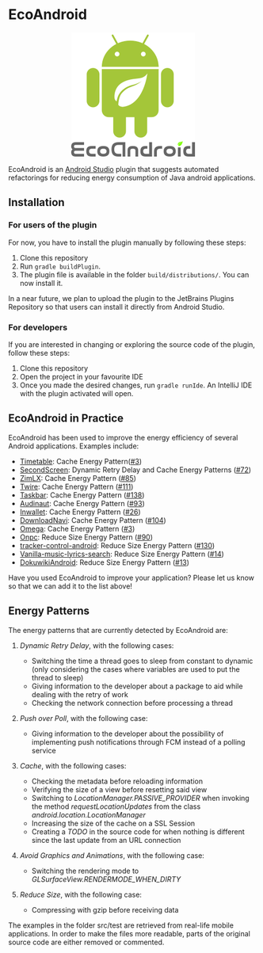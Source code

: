 # EcoAndroid

<p align="center">
  <img src="logo.png" alt="EcoAndroid logo" />
</p>

EcoAndroid is an [Android Studio](https://developer.android.com/studio) plugin that suggests automated refactorings for reducing energy consumption of Java android applications.

## Installation

### For users of the plugin
For now, you have to install the plugin manually by following these steps:

1. Clone this repository
2. Run `gradle buildPlugin`. 
3. The plugin file is available in the folder `build/distributions/`. You can now install it.

In a near future, we plan to upload the plugin to the JetBrains Plugins Repository so that users can install it directly from Android Studio.

### For developers
If you are interested in changing or exploring the source code of the plugin, follow these steps:

1. Clone this repository
2. Open the project in your favourite IDE
3. Once you made the desired changes, run `gradle runIde`. An IntelliJ IDE with the plugin activated will open.

## EcoAndroid in Practice
EcoAndroid has been used to improve the energy efficiency of several Android applications. Examples include:

 - [Timetable](https://gitlab.com/asdoi/TimeTable): Cache Energy Pattern([#3](https://gitlab.com/asdoi/TimeTable/-/merge_requests/3))
 - [SecondScreen](https://github.com/farmerbb/SecondScreen): Dynamic Retry Delay and Cache Energy Patterns ([#72](https://github.com/farmerbb/SecondScreen/pull/72))
 - [ZimLX](https://github.com/otakuhqz/ZimLX): Cache Energy Pattern ([#85](https://github.com/otakuhqz/ZimLX/pull/85))
 - [Twire](https://github.com/twireapp/Twire): Cache Energy Pattern ([#111](https://github.com/twireapp/Twire/pull/111))
 - [Taskbar](https://github.com/farmerbb/Taskbar): Cache Energy Pattern ([#138](https://github.com/farmerbb/Taskbar/pull/138))
 - [Audinaut](https://github.com/nvllsvm/Audinaut): Cache Energy Pattern ([#93](https://github.com/nvllsvm/Audinaut/pull/93))
 - [Inwallet](https://github.com/btcontract/lnwallet): Cache Energy Pattern ([#26](https://github.com/btcontract/lnwallet/pull/26))
 - [DownloadNavi](https://github.com/TachibanaGeneralLaboratories/download-navi): Cache Energy Pattern ([#104](https://github.com/TachibanaGeneralLaboratories/download-navi/pull/104))
 - [Omega](https://github.com/otakuhqz/Omega): Cache Energy Pattern ([#3](https://github.com/otakuhqz/Omega/pull/3))
 - [Onpc](https://github.com/De7vID/klingon-assistant-android): Reduce Size Energy Pattern ([#90](https://github.com/De7vID/klingon-assistant-android/pull/90))
 - [tracker-control-android](https://github.com/OxfordHCC/tracker-control-android): Reduce Size Energy Pattern ([#130](https://github.com/OxfordHCC/tracker-control-android/pull/130))
 - [Vanilla-music-lyrics-search](https://github.com/vanilla-music/vanilla-music-lyrics-search): Reduce Size Energy Pattern ([#14](https://github.com/vanilla-music/vanilla-music-lyrics-search/pull/14))
 - [DokuwikiAndroid](https://github.com/fabienli/DokuwikiAndroid): Reduce Size Energy Pattern ([#13](https://github.com/fabienli/DokuwikiAndroid/pull/13))

Have you used EcoAndroid to improve your application? Please let us know so that we can add it to the list above!

## Energy Patterns
The energy patterns that are currently detected by EcoAndroid are:

  1. *Dynamic Retry Delay*, with the following cases:
      - Switching the time a thread goes to sleep from constant to dynamic (only considering the cases where variables are used to put the thread to sleep)
      - Giving information to the developer about a package to aid while dealing with the retry of work
      - Checking the network connection before processing a thread

  2. *Push over Poll*, with the following case:
      - Giving information to the developer about the possibility of implementing push notifications through FCM instead of a polling service

  3.  *Cache*, with the following cases:
      - Checking the metadata before reloading information
      - Verifying the size of a view before resetting said view
      - Switching to *LocationManager.PASSIVE_PROVIDER* when invoking the method *requestLocationUpdates* from the class *android.location.LocationManager*
      - Increasing the size of the cache on a SSL Session
      - Creating a *TODO* in the source code for when nothing is different since the last update from an URL connection

  4. *Avoid Graphics and Animations*, with the following case:
      - Switching the rendering mode to *GLSurfaceView.RENDERMODE_WHEN_DIRTY*

  5. *Reduce Size*, with the following case:
      - Compressing with gzip before receiving data

The examples in the folder src/test are retrieved from real-life mobile applications.
In order to make the files more readable, parts of the original source code are either removed or commented.